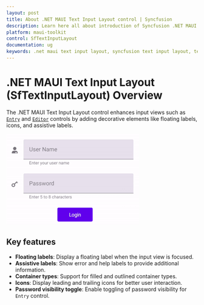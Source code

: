 ```yaml
---
layout: post
title: About .NET MAUI Text Input Layout control | Syncfusion
description: Learn here all about introduction of Syncfusion .NET MAUI Text Input Layout (SfTextInputLayout) control, its elements and more.
platform: maui-toolkit
control: SfTextInputLayout
documentation: ug
keywords: .net maui text input layout, syncfusion text input layout, text input layout maui, .net maui leading icon entry.
---
```


# .NET MAUI Text Input Layout (SfTextInputLayout) Overview

The .NET MAUI Text Input Layout control enhances input views such as [`Entry`](https://learn.microsoft.com/en-us/dotnet/maui/user-interface/controls/entry) and [`Editor`](https://learn.microsoft.com/en-us/dotnet/maui/user-interface/controls/editor) controls by adding decorative elements like floating labels, icons, and assistive labels.

![.NET MAUI TextInputLayout control.](images/Overview/net_maui_text_input_layout.gif)

## Key features

* **Floating labels**: Display a floating label when the input view is focused.
* **Assistive labels**: Show error and help labels to provide additional information.
* **Container types**: Support for filled and outlined container types.
* **Icons**: Display leading and trailing icons for better user interaction.
* **Password visibility toggle**: Enable toggling of password visibility for `Entry` control.
